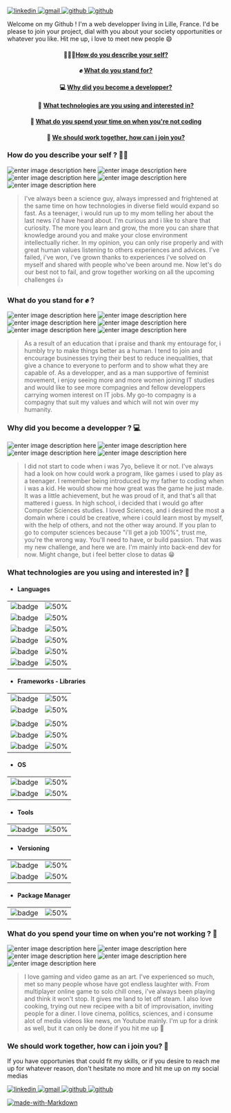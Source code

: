 [
![linkedin](https://img.shields.io/badge/Maxence_Vérité-%230077B5.svg?&style=for-the-badge&logo=linkedin&logoColor=white)
](https://www.linkedin.com/in/maxence-verite/) [
![gmail](https://img.shields.io/badge/p.verite.maxence@gmail.com-%230077B5.svg?&style=for-the-badge&logo=gmail&logoColor=white&color=brown)
](mailto:p.verite.maxence@gmail.com) [
![github](https://img.shields.io/badge/MaxenceVerite-%230077B5.svg?&style=for-the-badge&logo=github&logoColor=white&color=grey)
](https://github.com/MaxenceVerite)[
![github](https://img.shields.io/badge/+3383874536-%230077B5.svg?&style=for-the-badge&logo=whatsapp&logoColor=white&color=green)
](tel:+33683874536)

Welcome on my Github ! I'm a web developper living in Lille, France. 
I'd be please to join your project, dial with you about your society opportunities or whatever you like. 
Hit me up, i love to meet new people 😄


<div align="center">

#### 🙋🏻‍♂️[How do you describe your self?](#self)
#### ✊  [What do you stand for?](#values)
#### 💻 [Why did you become a developper?](#fieldmotivation)
#### 🧰  [What technologies are you using and interested in?](#techs)
#### 🚵 [What do you spend your time on when you're not coding](#hobbies)
#### 🤝  [We should work together, how can i join you?](#contact)
</div>

### How do you describe your self ? 🙋‍♂️<a name="self"></a>
![enter image description here](https://img.shields.io/badge/curious-brown) ![enter image description here](https://img.shields.io/badge/sharer-blue) ![enter image description here](https://img.shields.io/badge/down_to_earth-green) ![enter image description here](https://img.shields.io/badge/sincere-purple) ![enter image description here](https://img.shields.io/badge/cheerful-yellow) 
> I've always been a science guy, always impressed and frightened at the same time on how technologies in diverse field would expand so fast. As a teenager, i would run up to my mom telling her about the last news i'd have heard about. I'm curious and i like to share that curiosity. The more you learn and grow, the more you can share that knowledge around you and make your close environment intellectually richer. In my opinion, you can only rise properly and with great human values listening to others experiences and advices. I've failed, i've won, i've grown thanks to experiences i've solved on myself and shared with people who've been around me.
Now let's do our best not to fail, and grow together working on all the upcoming challenges 👍

### What do you stand for ✊ ? <a name="values"></a>
![enter image description here](https://img.shields.io/badge/mutual_aid-brown) ![enter image description here](https://img.shields.io/badge/equal_opportunities-blue) ![enter image description here](https://img.shields.io/badge/ecology-green) ![enter image description here](https://img.shields.io/badge/education-purple) ![enter image description here](https://img.shields.io/badge/feminism-yellow) ![enter image description here](https://img.shields.io/badge/right_to_succeed-orange) 
> As a result of an education that i praise and thank my entourage for, i humbly try to make things better as a human. I tend to join and encourage businesses trying their best to reduce inequalities, that give a chance to everyone to perform and to show what they are capable of. As a developper, and as a man supportive of feminist movement, i enjoy seeing more and more women joining IT studies and would like to see more compagnies and fellow developpers carrying women interest on IT jobs.
> My go-to compagny is a compagny that suit my values and which will not win over my humanity.

### Why did you become a developper ? 💻 <a name="fieldmotivation"></a>
![enter image description here](https://img.shields.io/badge/teamwork-brown) ![enter image description here](https://img.shields.io/badge/infinite_learning-blue) ![enter image description here](https://img.shields.io/badge/creativity-green) ![enter image description here](https://img.shields.io/badge/challenge-purple) 
> 
> I did not start to code when i was 7yo, believe it or not. I've always had a look on how could work a program, like games i used to play as a teenager. I remember being introduced by my father to coding when i was a kid. He would show me how great was the game he just made. It was a little achievement, but he was proud of it, and that's all that mattered i guess.
In high school, i decided that i would go after Computer Sciences studies. I loved Sciences, and i desired the most a domain where i could be creative, where i could learn most by myself, with the help of others, and not the other way around. If you plan to go to computer sciences because "i'll get a job 100%", trust me, you're the wrong way. You'll need to have, or build passion.
   That was my new challenge, and  here we are. I'm mainly into back-end dev for now. Might change, but i feel better close to datas  😁
   
  ### What technologies are you using and interested in? 🧰 <a name="techs"></a>
*  #### Languages 

| | | 
|:-------------------------:|:-------------------------:|
|![badge](https://img.shields.io/badge/c%23%20-%23239120.svg?&style=for-the-badge&logo=c-sharp&logoColor=white&color=purple)|![50%](https://progress-bar.dev/70)|  
|![badge](https://img.shields.io/badge/java-%23ED8B00.svg?&style=for-the-badge&logo=java&logoColor=white)|![50%](https://progress-bar.dev/70)|
|![badge](https://img.shields.io/badge/javascript%20-%23323330.svg?&style=for-the-badge&logo=javascript&logoColor=%23F7DF1E)|![50%](https://progress-bar.dev/60)|  
|![badge](https://img.shields.io/badge/typescript%20-%23007ACC.svg?&style=for-the-badge&logo=typescript&logoColor=white)|![50%](https://progress-bar.dev/40)   
|![badge](https://img.shields.io/badge/html5%20-%23E34F26.svg?&style=for-the-badge&logo=html5&logoColor=white)|![50%](https://progress-bar.dev/88)|  
|![badge](https://img.shields.io/badge/css3%20-%231572B6.svg?&style=for-the-badge&logo=css3&logoColor=white"/>)|![50%](https://progress-bar.dev/50)|  
* #### Frameworks  - Libraries
| | | 
|:-------------------------:|:-------------------------:|
|![badge](https://img.shields.io/badge/dotnet-net%23239120.svg?&style=for-the-badge&logo=.net&logoColor=white&color=purple)|![50%](https://progress-bar.dev/70)|  
|![badge](https://img.shields.io/badge/spring%20-%236DB33F.svg?&style=for-the-badge&logo=spring&logoColor=white)|![50%](https://progress-bar.dev/40)|  
|||
|![badge](https://img.shields.io/badge/jquery%20-%230769AD.svg?&style=for-the-badge&logo=jquery&logoColor=white)|![50%](https://progress-bar.dev/60)| 
|![badge](https://img.shields.io/badge/angular%20-%23DD0031.svg?&style=for-the-badge&logo=angular&logoColor=white)|![50%](https://progress-bar.dev/30)| 
|![badge](https://img.shields.io/badge/vuejs%20-%2335495e.svg?&style=for-the-badge&logo=vue.js&logoColor=%234FC08D)|![50%](https://progress-bar.dev/55)| 
   
  * #### OS
| | | 
|:-------------------------:|:-------------------------:|
|![badge](https://img.shields.io/badge/Windows%20-%23DD0031.svg?&style=for-the-badge&logo=windows&logoColor=darkblue&color=blue)|![50%](https://progress-bar.dev/70)|   
|![badge](https://img.shields.io/badge/Linux%20-%23DD0031.svg?&style=for-the-badge&logo=linux&logoColor=black&color=green)|![50%](https://progress-bar.dev/70)|   
  * #### Tools
| | | 
|:-------------------------:|:-------------------------:|
|![badge](https://img.shields.io/badge/Postman%20-%23DD0031.svg?&style=for-the-badge&logo=postman&logoColor=orange&color=blue)|![50%](https://progress-bar.dev/70)|   
  * #### Versioning
| | | 
|:-------------------------:|:-------------------------:|
|![badge](https://img.shields.io/badge/github%20-%23DD0031.svg?&style=for-the-badge&logo=github&logoColor=white&color=black)|![50%](https://progress-bar.dev/70)|   
|![badge](https://img.shields.io/badge/Git%20-%23DD0031.svg?&style=for-the-badge&logo=git&logoColor=white&color=grey)| ![50%](https://progress-bar.dev/80)|   
  * #### Package Manager
| | | 
|:-------------------------:|:-------------------------:|
|![badge](https://img.shields.io/badge/NPM%20-%23DD0031.svg?&style=for-the-badge&logo=npm&Color=red)|![50%](https://progress-bar.dev/70)|   

### What do you spend your time on when you're not working ? 🚵 <a name="hobbies"></a>
![enter image description here](https://img.shields.io/badge/gaming-brown) ![enter image description here](https://img.shields.io/badge/cooking-blue) ![enter image description here](https://img.shields.io/badge/sport-green) ![enter image description here](https://img.shields.io/badge/politics-yellow) ![enter image description here](https://img.shields.io/badge/fast_media-orange)

> I love gaming and video game as an art. I've experienced so much, met so many people whose have got endless laughter with. From multiplayer online game to solo chill ones,   i've always been playing and think it won't stop. It gives me land to let off steam. I also love cooking, trying out new recipee with a bit of improvisation, inviting people for a diner. I love cinema, politics, sciences, and i consume alot of media videos like news, on Youtube mainly. I'm up for a drink as well, but it can only be done if you hit me up 🍻

 ### We should work together, how can i join you? 🤝 <a name="contact"></a>
 
 If you have opportunies that could fit my skills, or if you desire to reach me up for whatever reason, don't hesitate no more and hit me up on my social medias
 

[
![linkedin](https://img.shields.io/badge/Maxence_Vérité-%230077B5.svg?&style=for-the-badge&logo=linkedin&logoColor=white)
](https://www.linkedin.com/in/maxence-verite/) [
![gmail](https://img.shields.io/badge/p.verite.maxence@gmail.com-%230077B5.svg?&style=for-the-badge&logo=gmail&logoColor=white&color=brown)
](mailto:p.verite.maxence@gmail.com) [
![github](https://img.shields.io/badge/MaxenceVerite-%230077B5.svg?&style=for-the-badge&logo=github&logoColor=white&color=grey)
](https://github.com/MaxenceVerite)[
![github](https://img.shields.io/badge/+3383874536-%230077B5.svg?&style=for-the-badge&logo=whatsapp&logoColor=white&color=green)
](tel:+33683874536)



[![made-with-Markdown](https://img.shields.io/badge/Made%20with-Markdown-1f425f.svg)](http://commonmark.org)
